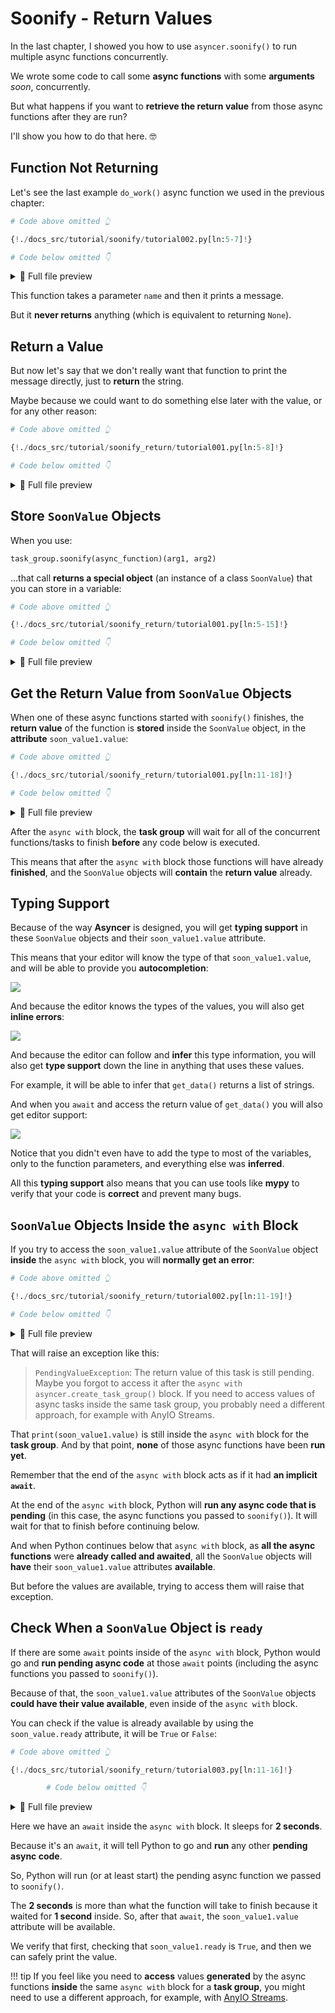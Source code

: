 # Soonify - Return Values

In the last chapter, I showed you how to use `asyncer.soonify()` to run multiple async functions concurrently.

We wrote some code to call some **async functions** with some **arguments** *soon*, concurrently.

But what happens if you want to **retrieve the return value** from those async functions after they are run?

I'll show you how to do that here. 🤓

## Function Not Returning

Let's see the last example `do_work()` async function we used in the previous chapter:

```Python hl_lines="3-5"
# Code above omitted 👆

{!./docs_src/tutorial/soonify/tutorial002.py[ln:5-7]!}

# Code below omitted 👇
```

<details>
<summary>👀 Full file preview</summary>

```Python
{!./docs_src/tutorial/soonify/tutorial002.py!}
```

</details>

This function takes a parameter `name` and then it prints a message.

But it **never returns** anything (which is equivalent to returning `None`).

## Return a Value

But now let's say that we don't really want that function to print the message directly, just to **return** the string.

Maybe because we could want to do something else later with the value, or for any other reason:

```Python hl_lines="5-6"
# Code above omitted 👆

{!./docs_src/tutorial/soonify_return/tutorial001.py[ln:5-8]!}

# Code below omitted 👇
```

<details>
<summary>👀 Full file preview</summary>

```Python
{!./docs_src/tutorial/soonify_return/tutorial001.py!}
```

</details>

## Store `SoonValue` Objects

When you use:

```python
task_group.soonify(async_function)(arg1, arg2)
```

...that call **returns a special object** (an instance of a class `SoonValue`) that you can store in a variable:

```Python hl_lines="11-13"
# Code above omitted 👆

{!./docs_src/tutorial/soonify_return/tutorial001.py[ln:5-15]!}

# Code below omitted 👇
```

<details>
<summary>👀 Full file preview</summary>

```Python
{!./docs_src/tutorial/soonify_return/tutorial001.py!}
```

</details>

## Get the Return Value from `SoonValue` Objects

When one of these async functions started with `soonify()` finishes, the **return value** of the function is **stored** inside the `SoonValue` object, in the **attribute** `soon_value1.value`:

```Python hl_lines="9"
# Code above omitted 👆

{!./docs_src/tutorial/soonify_return/tutorial001.py[ln:11-18]!}

# Code below omitted 👇
```

<details>
<summary>👀 Full file preview</summary>

```Python
{!./docs_src/tutorial/soonify_return/tutorial001.py!}
```

</details>

After the `async with` block, the **task group** will wait for all of the concurrent functions/tasks to finish **before** any code below is executed.

This means that after the `async with` block those functions will have already **finished**, and the `SoonValue` objects will **contain** the **return value** already.

## Typing Support

Because of the way **Asyncer** is designed, you will get **typing support** in these `SoonValue` objects and their `soon_value1.value` attribute.

This means that your editor will know the type of that `soon_value1.value`, and will be able to provide you **autocompletion**:

<img class="shadow" src="/docs/img/tutorial/soonify-return/image01.png">

And because the editor knows the types of the values, you will also get **inline errors**:

<img class="shadow" src="/docs/img/tutorial/soonify-return/image02.png">

And because the editor can follow and **infer** this type information, you will also get **type support** down the line in anything that uses these values.

For example, it will be able to infer that `get_data()` returns a list of strings.

And when you `await` and access the return value of `get_data()` you will also get editor support:

<img class="shadow" src="/docs/img/tutorial/soonify-return/image03.png">

Notice that you didn't even have to add the type to most of the variables, only to the function parameters, and everything else was **inferred**.

All this **typing support** also means that you can use tools like **mypy** to verify that your code is **correct** and prevent many bugs.

## `SoonValue` Objects Inside the `async with` Block

If you try to access the `soon_value1.value` attribute of the `SoonValue` object **inside** the `async with` block, you will **normally get an error**:

```Python hl_lines="8"
# Code above omitted 👆

{!./docs_src/tutorial/soonify_return/tutorial002.py[ln:11-19]!}

# Code below omitted 👇
```

<details>
<summary>👀 Full file preview</summary>

```Python
{!./docs_src/tutorial/soonify_return/tutorial002.py!}
```

</details>

That will raise an exception like this:

> `PendingValueException`: The return value of this task is still pending.
Maybe you forgot to access it after the `async with asyncer.create_task_group()` block. If you need to access values of async tasks inside the same task group, you probably need a different approach, for example with AnyIO Streams.

That `print(soon_value1.value)` is still inside the `async with` block for the **task group**. And by that point, **none** of those async functions have been **run yet**.

Remember that the end of the `async with` block acts as if it had **an implicit `await`**.

At the end of the `async with` block, Python will **run any async code that is pending** (in this case, the async functions you passed to `soonify()`). It will wait for that to finish before continuing below.

And when Python continues below that `async with` block, as **all the async functions** were **already called and awaited**, all the `SoonValue` objects will **have** their `soon_value1.value` attributes **available**.

But before the values are available, trying to access them will raise that exception.

## Check When a `SoonValue` Object is `ready`

If there are some `await` points inside of the `async with` block, Python would go and **run pending async code** at those `await` points (including the async functions you passed to `soonify()`).

Because of that, the `soon_value1.value` attributes of the `SoonValue` objects **could have their value available**, even inside of the `async with` block.

You can check if the value is already available by using the `soon_value.ready` attribute, it will be `True` or `False`:

```Python hl_lines="6-8" linenums="1"
# Code above omitted 👆

{!./docs_src/tutorial/soonify_return/tutorial003.py[ln:11-16]!}

        # Code below omitted 👇
```

<details>
<summary>👀 Full file preview</summary>

```Python
{!./docs_src/tutorial/soonify_return/tutorial003.py!}
```

</details>

Here we have an `await` inside the `async with` block. It sleeps for **2 seconds**.

Because it's an `await`, it will tell Python to go and **run** any other **pending async code**.

So, Python will run (or at least start) the pending async function we passed to `soonify()`.

The **2 seconds** is more than what the function will take to finish because it waited for **1 second** inside. So, after that `await`, the `soon_value1.value` attribute will be available.

We verify that first, checking that `soon_value1.ready` is `True`, and then we can safely print the value.

!!! tip
    If you feel like you need to **access** values **generated** by the async functions **inside** the same `async with` block for a **task group**, you might need to use a different approach, for example, with <a href="https://anyio.readthedocs.io/en/stable/streams.html" class="external-link" target="_blank">AnyIO Streams</a>.
